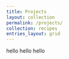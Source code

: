 ```yaml
---
title: Projects
layout: collection
permalink: /projects/
collection: recipes
entries_layout: grid
---
```


hello hello hello